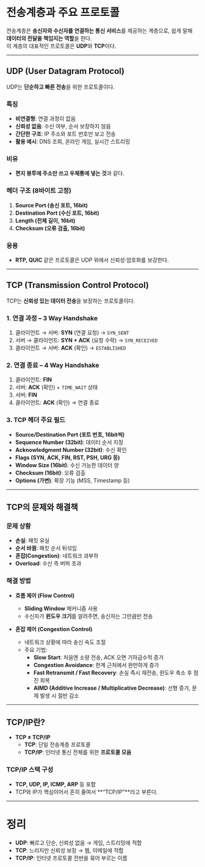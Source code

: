 # 전송계층과 주요 프로토콜

전송계층은 **송신자와 수신자를 연결하는 통신 서비스**를 제공하는 계층으로, 쉽게 말해 **데이터의 전달을 책임지는 역할**을 한다.  
이 계층의 대표적인 프로토콜은 **UDP**와 **TCP**이다.  

---

## UDP (User Datagram Protocol)

UDP는 **단순하고 빠른 전송**을 위한 프로토콜이다.  

### 특징
- **비연결형**: 연결 과정이 없음  
- **신뢰성 없음**: 수신 여부, 순서 보장하지 않음  
- **간단한 구조**: IP 주소와 포트 번호만 보고 전송  
- **활용 예시**: DNS 조회, 온라인 게임, 실시간 스트리밍  

### 비유
- **편지 봉투에 주소만 쓰고 우체통에 넣는 것**과 같다.  

### 헤더 구조 (8바이트 고정)
1. **Source Port (송신 포트, 16bit)**  
2. **Destination Port (수신 포트, 16bit)**  
3. **Length (전체 길이, 16bit)**  
4. **Checksum (오류 검출, 16bit)**  

### 응용
- **RTP, QUIC** 같은 프로토콜은 UDP 위에서 신뢰성·암호화를 보강한다.  

---

## TCP (Transmission Control Protocol)

TCP는 **신뢰성 있는 데이터 전송**을 보장하는 프로토콜이다.  

### 1. 연결 과정 – 3 Way Handshake
1. 클라이언트 → 서버: **SYN** (연결 요청) → `SYN_SENT`  
2. 서버 → 클라이언트: **SYN + ACK** (요청 수락) → `SYN_RECEIVED`  
3. 클라이언트 → 서버: **ACK** (확인) → `ESTABLISHED`  

### 2. 연결 종료 – 4 Way Handshake
1. 클라이언트: **FIN**  
2. 서버: **ACK** (확인) + `TIME_WAIT` 상태  
3. 서버: **FIN**  
4. 클라이언트: **ACK** (확인) → 연결 종료  

### 3. TCP 헤더 주요 필드
- **Source/Destination Port (포트 번호, 16bit씩)**  
- **Sequence Number (32bit)**: 데이터 순서 지정  
- **Acknowledgment Number (32bit)**: 수신 확인  
- **Flags (SYN, ACK, FIN, RST, PSH, URG 등)**  
- **Window Size (16bit)**: 수신 가능한 데이터 양  
- **Checksum (16bit)**: 오류 검출  
- **Options (가변)**: 확장 기능 (MSS, Timestamp 등)  

---

## TCP의 문제와 해결책

### 문제 상황
- **손실**: 패킷 유실  
- **순서 바뀜**: 패킷 순서 뒤섞임  
- **혼잡(Congestion)**: 네트워크 과부하  
- **Overload**: 수신 측 버퍼 초과  

### 해결 방법
- **흐름 제어 (Flow Control)**  
  - **Sliding Window** 메커니즘 사용  
  - 수신자가 **윈도우 크기**를 알려주면, 송신자는 그만큼만 전송  

- **혼잡 제어 (Congestion Control)**  
  - 네트워크 상황에 따라 송신 속도 조절  
  - 주요 기법:  
    - **Slow Start**: 처음엔 소량 전송, ACK 오면 기하급수적 증가  
    - **Congestion Avoidance**: 한계 근처에서 완만하게 증가  
    - **Fast Retransmit / Fast Recovery**: 손실 즉시 재전송, 윈도우 축소 후 점진 회복  
    - **AIMD (Additive Increase / Multiplicative Decrease)**: 선형 증가, 문제 발생 시 절반 감소  

---

## TCP/IP란?

- **TCP ≠ TCP/IP**  
  - **TCP**: 단일 전송계층 프로토콜  
  - **TCP/IP**: 인터넷 통신 전체를 위한 **프로토콜 모음**  

### TCP/IP 스택 구성
- **TCP, UDP, IP, ICMP, ARP** 등 포함  
- TCP와 IP가 핵심이어서 흔히 줄여서 **“TCP/IP”**라고 부른다.  

---

# 정리

- **UDP**: 빠르고 단순, 신뢰성 없음 → 게임, 스트리밍에 적합  
- **TCP**: 느리지만 신뢰성 보장 → 웹, 이메일에 적합  
- **TCP/IP**: 인터넷 프로토콜 전반을 묶어 부르는 이름  
